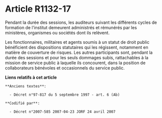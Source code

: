 # Article R1132-17

Pendant la durée des sessions, les auditeurs suivant les différents cycles de formation de l'institut demeurent administrés
et rémunérés par les ministères, organismes ou sociétés dont ils relèvent.

Les fonctionnaires, militaires et agents soumis à un statut de droit public bénéficient des dispositions statutaires qui les
régissent, notamment en matière de couverture de risques. Les autres participants sont, pendant la durée des sessions et pour
les seuls dommages subis, rattachables à la mission de service public à laquelle ils concourent, dans la position de
collaborateurs bénévoles et occasionnels du service public.

**Liens relatifs à cet article**

	**Anciens textes**:

	  - Décret n°97-817 du 5 septembre 1997 - art. 6 (Ab)

	**Codifié par**:

	  - Décret n°2007-585 2007-04-23 JORF 24 avril 2007

